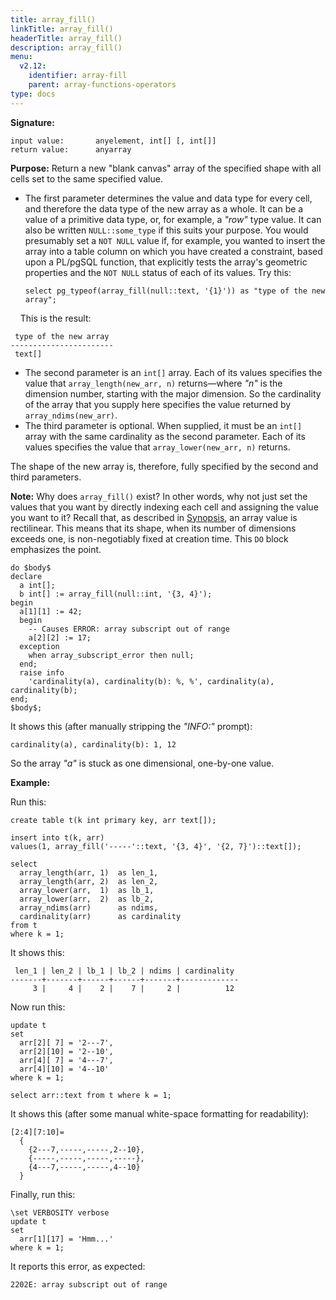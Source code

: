 ```yaml
---
title: array_fill()
linkTitle: array_fill()
headerTitle: array_fill()
description: array_fill()
menu:
  v2.12:
    identifier: array-fill
    parent: array-functions-operators
type: docs
---
```

**Signature:**
```
input value:       anyelement, int[] [, int[]]
return value:      anyarray
```
**Purpose:** Return a new "blank canvas" array of the specified shape with all cells set to the same specified value.

- The first parameter determines the value and data type for every cell, and therefore the data type of the new array as a whole. It can be a value of a primitive data type, or, for example, a _"row"_ type value. It can also be written `NULL::some_type` if this suits your purpose. You would presumably set a `NOT NULL` value if, for example, you wanted to insert the array into a table column on which you have created a constraint, based upon a PL/pgSQL function, that explicitly tests the array's geometric properties and the `NOT NULL` status of each of its values. Try this:
  ```plpgsql
  select pg_typeof(array_fill(null::text, '{1}')) as "type of the new array";
  ```
&#160;&#160;&#160;&#160;This is the result:
  ```
   type of the new array
  -----------------------
   text[]
  ```
- The second parameter is an `int[]` array. Each of its values specifies the value that `array_length(new_arr, n)` returns—where _"n"_ is the dimension number, starting with the major dimension. So the cardinality of the array that you supply here specifies the value returned by `array_ndims(new_arr)`.
- The third parameter is optional. When supplied, it must be an `int[]` array with the same cardinality as the second parameter. Each of its values specifies the value that `array_lower(new_arr, n)` returns.

The shape of the new array is, therefore, fully specified by the second and third parameters.

**Note:** Why does `array_fill()` exist? In other words, why not just set the values that you want by directly indexing each cell and assigning the value you want to it? Recall that, as described in [Synopsis](../../#synopsis), an array value is rectilinear. This means that its shape, when its number of dimensions exceeds one, is non-negotiably fixed at creation time. This `DO` block emphasizes the point.

```plpgsql
do $body$
declare
  a int[];
  b int[] := array_fill(null::int, '{3, 4}');
begin
  a[1][1] := 42;
  begin
    -- Causes ERROR: array subscript out of range
    a[2][2] := 17;
  exception
    when array_subscript_error then null;
  end;
  raise info
    'cardinality(a), cardinality(b): %, %', cardinality(a), cardinality(b);
end;
$body$;
```

It shows this (after manually stripping the _"INFO:"_ prompt):

```
cardinality(a), cardinality(b): 1, 12
```

So the array _"a"_ is stuck as one dimensional, one-by-one value.

**Example:**

Run this:
```plpgsql
create table t(k int primary key, arr text[]);

insert into t(k, arr)
values(1, array_fill('-----'::text, '{3, 4}', '{2, 7}')::text[]);

select
  array_length(arr, 1)  as len_1,
  array_length(arr, 2)  as len_2,
  array_lower(arr,  1)  as lb_1,
  array_lower(arr,  2)  as lb_2,
  array_ndims(arr)      as ndims,
  cardinality(arr)      as cardinality
from t
where k = 1;
```
It shows this:
```
 len_1 | len_2 | lb_1 | lb_2 | ndims | cardinality
-------+-------+------+------+-------+-------------
     3 |     4 |    2 |    7 |     2 |          12
```

Now run this:
```plpgsql
update t
set
  arr[2][ 7] = '2---7',
  arr[2][10] = '2--10',
  arr[4][ 7] = '4---7',
  arr[4][10] = '4--10'
where k = 1;

select arr::text from t where k = 1;
```
It shows this (after some manual white-space formatting for readability):
```
[2:4][7:10]=
  {
    {2---7,-----,-----,2--10},
    {-----,-----,-----,-----},
    {4---7,-----,-----,4--10}
  }
```

Finally, run this:
```plpgsql
\set VERBOSITY verbose
update t
set
  arr[1][17] = 'Hmm...'
where k = 1;
```
It reports this error, as expected:
```
2202E: array subscript out of range
```
